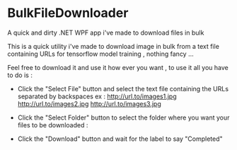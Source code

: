 # BulkFileDownloader
A quick and dirty .NET WPF app i've made to download files in bulk

This is a quick utility i've made to download image in bulk from a text file containing URLs for tensorflow model training , nothing fancy ...

Feel free to download it and use it how ever you want , to use it all you have to do is :

* Click the "Select File" button and select the text file containing the URLs separated by backspaces 
ex : 
http://url.to/images1.jpg
http://url.to/images2.jpg
http://url.to/images3.jpg


* Click the "Select Folder" button to select the folder where you want your files to be downloaded :
* Click the "Download" button and wait for the label to say "Completed"
